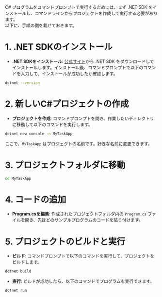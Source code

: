 C# プログラムをコマンドプロンプトで実行するためには、まず .NET SDK をインストールし、コマンドラインからプロジェクトを作成して実行する必要があります。  
以下に、手順の例を載せておきます。

# 1. .NET SDKのインストール

- **.NET SDKをインストール**: [公式サイト](https://dotnet.microsoft.com/download)から .NET SDK をダウンロードしてインストールします。インストール後、コマンドプロンプトで以下のコマンドを入力して、インストールが成功したか確認します。

```bash
dotnet --version
```

# 2. 新しいC#プロジェクトの作成

- **プロジェクトを作成**: コマンドプロンプトを開き、作業したいディレクトリに移動して以下のコマンドを実行します。

```bash
dotnet new console -n MyTaskApp
```

ここで、`MyTaskApp` はプロジェクトの名前です。好きな名前に変更できます。

# 3. プロジェクトフォルダに移動

```bash
cd MyTaskApp
```

# 4. コードの追加

- **Program.csを編集**: 作成されたプロジェクトフォルダ内の `Program.cs` ファイルを開き、先ほどのサンプルプログラムのコードを貼り付けます。

# 5. プロジェクトのビルドと実行

- **ビルド**: コマンドプロンプトで以下のコマンドを実行して、プロジェクトをビルドします。

```bash
dotnet build
```

- **実行**: ビルドが成功したら、以下のコマンドでプログラムを実行できます。

```bash
dotnet run
```

